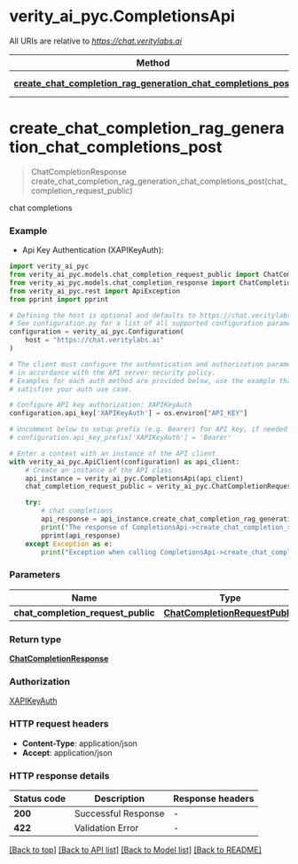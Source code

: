 # verity_ai_pyc.CompletionsApi

All URIs are relative to *https://chat.veritylabs.ai*

Method | HTTP request | Description
------------- | ------------- | -------------
[**create_chat_completion_rag_generation_chat_completions_post**](CompletionsApi.md#create_chat_completion_rag_generation_chat_completions_post) | **POST** /services/rag-generation/chat/completions | chat completions


# **create_chat_completion_rag_generation_chat_completions_post**
> ChatCompletionResponse create_chat_completion_rag_generation_chat_completions_post(chat_completion_request_public)

chat completions

### Example

* Api Key Authentication (XAPIKeyAuth):

```python
import verity_ai_pyc
from verity_ai_pyc.models.chat_completion_request_public import ChatCompletionRequestPublic
from verity_ai_pyc.models.chat_completion_response import ChatCompletionResponse
from verity_ai_pyc.rest import ApiException
from pprint import pprint

# Defining the host is optional and defaults to https://chat.veritylabs.ai
# See configuration.py for a list of all supported configuration parameters.
configuration = verity_ai_pyc.Configuration(
    host = "https://chat.veritylabs.ai"
)

# The client must configure the authentication and authorization parameters
# in accordance with the API server security policy.
# Examples for each auth method are provided below, use the example that
# satisfies your auth use case.

# Configure API key authorization: XAPIKeyAuth
configuration.api_key['XAPIKeyAuth'] = os.environ["API_KEY"]

# Uncomment below to setup prefix (e.g. Bearer) for API key, if needed
# configuration.api_key_prefix['XAPIKeyAuth'] = 'Bearer'

# Enter a context with an instance of the API client
with verity_ai_pyc.ApiClient(configuration) as api_client:
    # Create an instance of the API class
    api_instance = verity_ai_pyc.CompletionsApi(api_client)
    chat_completion_request_public = verity_ai_pyc.ChatCompletionRequestPublic() # ChatCompletionRequestPublic | 

    try:
        # chat completions
        api_response = api_instance.create_chat_completion_rag_generation_chat_completions_post(chat_completion_request_public)
        print("The response of CompletionsApi->create_chat_completion_rag_generation_chat_completions_post:\n")
        pprint(api_response)
    except Exception as e:
        print("Exception when calling CompletionsApi->create_chat_completion_rag_generation_chat_completions_post: %s\n" % e)
```



### Parameters


Name | Type | Description  | Notes
------------- | ------------- | ------------- | -------------
 **chat_completion_request_public** | [**ChatCompletionRequestPublic**](ChatCompletionRequestPublic.md)|  | 

### Return type

[**ChatCompletionResponse**](ChatCompletionResponse.md)

### Authorization

[XAPIKeyAuth](../README.md#XAPIKeyAuth)

### HTTP request headers

 - **Content-Type**: application/json
 - **Accept**: application/json

### HTTP response details

| Status code | Description | Response headers |
|-------------|-------------|------------------|
**200** | Successful Response |  -  |
**422** | Validation Error |  -  |

[[Back to top]](#) [[Back to API list]](../README.md#documentation-for-api-endpoints) [[Back to Model list]](../README.md#documentation-for-models) [[Back to README]](../README.md)

